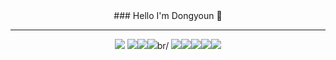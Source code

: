 <div align="center">
  ### Hello I'm Dongyoun 👋
  <hr>
  
  <img src="https://img.shields.io/badge/JavaScript-F7DF1E?style=flat&logo=JavaScript&logoColor=black">  <img src="https://img.shields.io/badge/HTML-E34F26?style=flat&logo=HTML5&logoColor=white"><img src="https://img.shields.io/badge/CSS-1572B6?style=flat&logo=CSS3&logoColor=white"><img src="https://img.shields.io/badge/jQuery-0769AD?style=flat&logo=jQuery&logoColor=white">br/
  <img src="https://img.shields.io/badge/React-61DAFB?style=flat&logo=React&logoColor=black"><img src="https://img.shields.io/badge/Java-007396?style=flat&logo=Java&logoColor=white"><img src="https://img.shields.io/badge/C-A8B9CC?style=flat&logo=C&logoColor=black"><img src="https://img.shields.io/badge/Dart-0175C2?style=flat&logo=Dart&logoColor=white"><img src="https://img.shields.io/badge/C++-00599C?style=flat&logo=C%2B%2B&logoColor=white">
</div>


<!--
**DongYounYim/DongYounYim** is a ✨ _special_ ✨ repository because its `README.md` (this file) appears on your GitHub profile.

Here are some ideas to get you started:

- 🔭 I’m currently working on ...
- 🌱 I’m currently learning ...
- 👯 I’m looking to collaborate on ...
- 🤔 I’m looking for help with ...
- 💬 Ask me about ...
- 📫 How to reach me: ...
- 😄 Pronouns: ...
- ⚡ Fun fact: ...
-->
